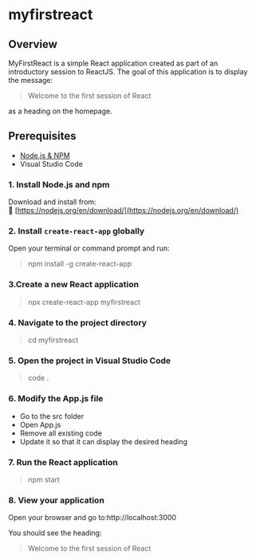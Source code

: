 # myfirstreact

## Overview
MyFirstReact is a simple React application created as part of an introductory session to ReactJS.
The goal of this application is to display the message:
> Welcome to the first session of React

as a heading on the homepage.

## Prerequisites
- [Node.js & NPM](https://nodejs.org/en/download/)
- Visual Studio Code

### 1. Install Node.js and npm

Download and install from:  
🔗 [https://nodejs.org/en/download/](https://nodejs.org/en/download/)

### 2. Install `create-react-app` globally

Open your terminal or command prompt and run:
> npm install -g create-react-app

### 3.Create a new React application
> npx create-react-app myfirstreact

### 4. Navigate to the project directory
> cd myfirstreact

### 5. Open the project in Visual Studio Code
> code .

### 6. Modify the App.js file
- Go to the src folder
- Open App.js
- Remove all existing code
- Update it so that it can display the desired heading

### 7. Run the React application
> npm start

### 8. View your application
Open your browser and go to:http://localhost:3000

You should see the heading:

> Welcome to the first session of React
